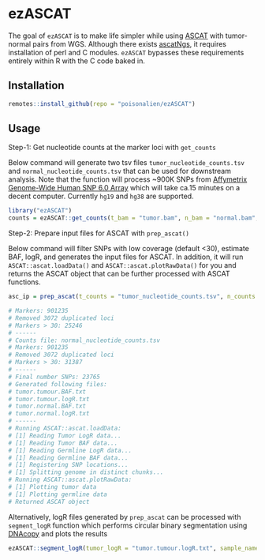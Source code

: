 
# ezASCAT

The goal of `ezASCAT` is to make life simpler while using [ASCAT](https://github.com/VanLoo-lab/ascat) with tumor-normal pairs from WGS.
Although there exists [ascatNgs](https://github.com/cancerit/ascatNgs), it requires installation of perl and C modules. `ezASCAT` bypasses these requirements entirely within R with the C code baked in.

## Installation

``` r
remotes::install_github(repo = "poisonalien/ezASCAT")
```

## Usage

Step-1: Get nucleotide counts at the marker loci with `get_counts`

Below command will generate two tsv files `tumor_nucleotide_counts.tsv` and `normal_nucleotide_counts.tsv` that can be used for downstream analysis. Note that the function will process ~900K SNPs from [Affymetrix Genome-Wide Human SNP 6.0 Array](https://www.ncbi.nlm.nih.gov/geo/query/acc.cgi?acc=GPL6801) which will take ca.15 minutes on a decent computer. Currently `hg19` and `hg38` are supported.

```r
library("ezASCAT")
counts = ezASCAT::get_counts(t_bam = "tumor.bam", n_bam = "normal.bam", build = "hg19")
```

Step-2: Prepare input files for ASCAT with `prep_ascat()`

Below command will filter SNPs with low coverage (default <30), estimate BAF, logR, and generates the input files for ASCAT.
In addition, it will run `ASCAT::ascat.loadData()` and `ASCAT::ascat.plotRawData()` for you and returns the ASCAT object that can be further processed with ASCAT functions.

```r
asc_ip = prep_ascat(t_counts = "tumor_nucleotide_counts.tsv", n_counts = "normal_nucleotide_counts.tsv", sample_name = "tumor")

# Markers: 901235
# Removed 3072 duplicated loci
# Markers > 30: 25246
# ------
# Counts file: normal_nucleotide_counts.tsv
# Markers: 901235
# Removed 3072 duplicated loci
# Markers > 30: 31387
# ------
# Final number SNPs: 23765
# Generated following files:
# tumor.tumour.BAF.txt
# tumor.tumour.logR.txt
# tumor.normal.BAF.txt
# tumor.normal.logR.txt
# ------
# Running ASCAT::ascat.loadData:
# [1] Reading Tumor LogR data...
# [1] Reading Tumor BAF data...
# [1] Reading Germline LogR data...
# [1] Reading Germline BAF data...
# [1] Registering SNP locations...
# [1] Splitting genome in distinct chunks...
# Running ASCAT::ascat.plotRawData:
# [1] Plotting tumor data
# [1] Plotting germline data
# Returned ASCAT object
```

Alternatively, logR files generated by `prep_ascat` can be processed with `segment_logR` function which performs circular binary segmentation using [DNAcopy](https://bioconductor.org/packages/release/bioc/html/DNAcopy.html) and plots the results

```r
ezASCAT::segment_logR(tumor_logR = "tumor.tumour.logR.txt", sample_name = "tumor")
```
